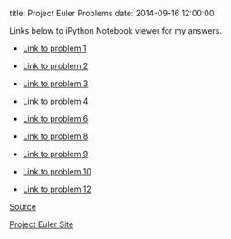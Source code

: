 title: Project Euler Problems
date: 2014-09-16 12:00:00

Links below to iPython Notebook viewer for my answers.

- [Link to problem 1](http://nbviewer.ipython.org/github/ajkim141/project_euler/blob/master/Problem1.ipynb)

- [Link to problem 2](http://nbviewer.ipython.org/github/ajkim141/project_euler/blob/master/Problem2.ipynb)

- [Link to problem 3](http://nbviewer.ipython.org/github/ajkim141/project_euler/blob/master/Problem3.ipynb)

- [Link to problem 4](http://nbviewer.ipython.org/github/ajkim141/project_euler/blob/master/Problem4.ipynb)

- [Link to problem 6](http://nbviewer.ipython.org/github/ajkim141/project_euler/blob/master/Problem6.ipynb)

- [Link to problem 8](http://nbviewer.ipython.org/github/ajkim141/project_euler/blob/master/Problem8.ipynb)

- [Link to problem 9](http://nbviewer.ipython.org/github/ajkim141/project_euler/blob/master/Problem9.ipynb)

- [Link to problem 10](http://nbviewer.ipython.org/github/ajkim141/project_euler/blob/master/Problem10.ipynb)

- [Link to problem 12](http://nbviewer.ipython.org/github/ajkim141/project_euler/blob/master/Problem12.ipynb)


[Source](https://github.com/ajkim141/project_euler)

[Project Euler Site](https://projecteuler.net/)